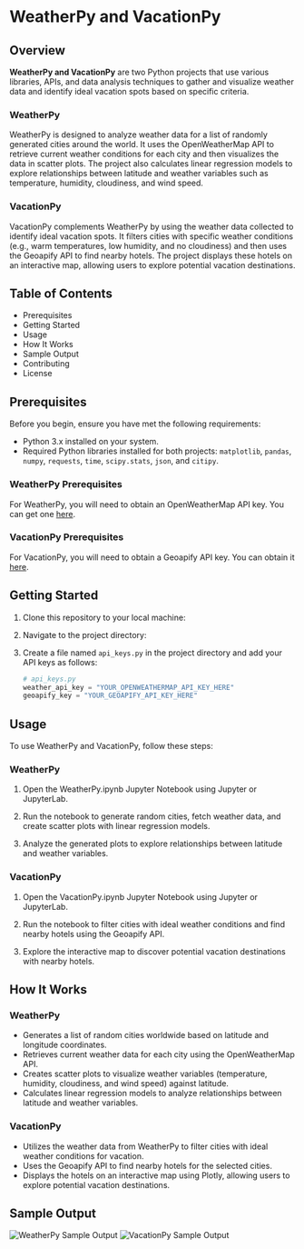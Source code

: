 # WeatherPy and VacationPy

## Overview

**WeatherPy and VacationPy** are two Python projects that use various libraries, APIs, and data analysis techniques to gather and visualize weather data and identify ideal vacation spots based on specific criteria.

### WeatherPy

WeatherPy is designed to analyze weather data for a list of randomly generated cities around the world. It uses the OpenWeatherMap API to retrieve current weather conditions for each city and then visualizes the data in scatter plots. The project also calculates linear regression models to explore relationships between latitude and weather variables such as temperature, humidity, cloudiness, and wind speed.

### VacationPy

VacationPy complements WeatherPy by using the weather data collected to identify ideal vacation spots. It filters cities with specific weather conditions (e.g., warm temperatures, low humidity, and no cloudiness) and then uses the Geoapify API to find nearby hotels. The project displays these hotels on an interactive map, allowing users to explore potential vacation destinations.

## Table of Contents

- Prerequisites
- Getting Started
- Usage
- How It Works
- Sample Output
- Contributing
- License

## Prerequisites

Before you begin, ensure you have met the following requirements:

- Python 3.x installed on your system.
- Required Python libraries installed for both projects: `matplotlib`, `pandas`, `numpy`, `requests`, `time`, `scipy.stats`, `json`, and `citipy`.

### WeatherPy Prerequisites

For WeatherPy, you will need to obtain an OpenWeatherMap API key. You can get one [here](https://openweathermap.org/api).

### VacationPy Prerequisites

For VacationPy, you will need to obtain a Geoapify API key. You can obtain it [here](https://geoapify.com/).

## Getting Started

1. Clone this repository to your local machine:

2. Navigate to the project directory:

3. Create a file named `api_keys.py` in the project directory and add your API keys as follows:

   ```python
   # api_keys.py
   weather_api_key = "YOUR_OPENWEATHERMAP_API_KEY_HERE"
   geoapify_key = "YOUR_GEOAPIFY_API_KEY_HERE"
   ```

## Usage

To use WeatherPy and VacationPy, follow these steps:

### WeatherPy

1. Open the WeatherPy.ipynb Jupyter Notebook using Jupyter or JupyterLab.

2. Run the notebook to generate random cities, fetch weather data, and create scatter plots with linear regression models.

3. Analyze the generated plots to explore relationships between latitude and weather variables.

### VacationPy

1. Open the VacationPy.ipynb Jupyter Notebook using Jupyter or JupyterLab.

2. Run the notebook to filter cities with ideal weather conditions and find nearby hotels using the Geoapify API.

3. Explore the interactive map to discover potential vacation destinations with nearby hotels.

## How It Works

### WeatherPy

- Generates a list of random cities worldwide based on latitude and longitude coordinates.
- Retrieves current weather data for each city using the OpenWeatherMap API.
- Creates scatter plots to visualize weather variables (temperature, humidity, cloudiness, and wind speed) against latitude.
- Calculates linear regression models to analyze relationships between latitude and weather variables.

### VacationPy

- Utilizes the weather data from WeatherPy to filter cities with ideal weather conditions for vacation.
- Uses the Geoapify API to find nearby hotels for the selected cities.
- Displays the hotels on an interactive map using Plotly, allowing users to explore potential vacation destinations.

## Sample Output

![WeatherPy Sample Output](WeatherPy/images/weatherpy_sample.png)
![VacationPy Sample Output](VacationPy/images/vacationpy_sample.png)
